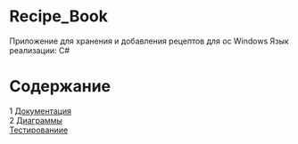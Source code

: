 # Recipe_Book

Приложение для хранения и добавления рецептов для ос Windows
Язык реализации: C# 

# Содержание
1 [Документация](Documentation)  
2 [Диаграммы](Documentation/Diagrams)  
  [Тестированиие](Testing)
